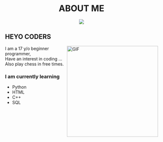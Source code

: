 # <h1 align="center"> ABOUT ME </h1>

<p align="center">
  <a><img src="https://readme-typing-svg.herokuapp.com?color=3DF7E2&size=30&center=true&lines=Self+taught+developer;Experienced+in+python;Keen+to+learn+new+things"></a>
</p>

## HEYO CODERS
<img align="right" alt="GIF" src="https://media.giphy.com/media/xUA7bdpLxQhsSQdyog/giphy.gif" width="300"/>

I am a 17 y/o beginner programmer, </br>
Have an interest in coding ... </br>
Also play chess in free times. </br>

### I am currently learning
- Python  
- HTML
- C++
- SQL
